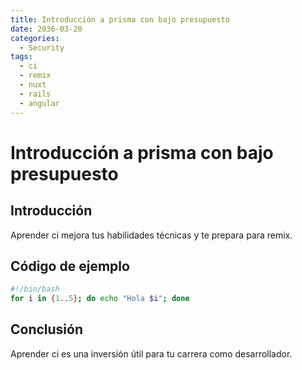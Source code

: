 ```yaml
---
title: Introducción a prisma con bajo presupuesto
date: 2036-03-20
categories:
  - Security
tags:
  - ci
  - remix
  - nuxt
  - rails
  - angular
---
```


# Introducción a prisma con bajo presupuesto

## Introducción

Aprender ci mejora tus habilidades técnicas y te prepara para remix.

## Código de ejemplo

```bash
#!/bin/bash
for i in {1..5}; do echo "Hola $i"; done
```

## Conclusión

Aprender ci es una inversión útil para tu carrera como desarrollador.